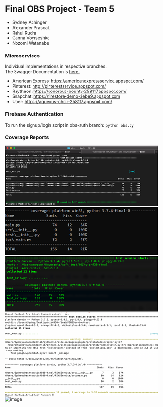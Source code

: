 # Final OBS Project - Team 5
* Sydney Achinger
* Alexander Prascak
* Rahul Rudra
* Ganna Voytseshko
* Nozomi Watanabe

### Microservices
Individual implementations in respective branches.  
The Swagger Documentation is [here.](https://app.swaggerhub.com/apis-docs/APrascak/cis-team-5/1.0.0)  
* American Express: https://americanexpressservice.appspot.com/  
* Pinterest: http://pinterestservice.appspot.com/  
* Raytheon:  https://sonorous-bounty-258117.appspot.com/
* Snapchat:  https://firestore-demo-3ebe9.appspot.com
* Uber: https://aqueous-choir-258117.appspot.com/  

### Firebase Authentication
To run the signup/login script in obs-auth branch: `python obs.py`

### Coverage Reports
![UBER coverage report](https://github.com/APrascak/cis4930-final/blob/uber/uber-coverage-report.png?raw=true)
![AMERICAN EXPRESS coverage report](https://github.com/APrascak/cis4930-final/blob/AmericanExpress/AXP-Coverage.PNG)
![RAYTHEON coverage report](https://github.com/APrascak/cis4930-final/blob/raytheon/coverage.png)
![PINTEREST coverage report](https://github.com/APrascak/cis4930-final/blob/master/Pinterest-Coverage.png)
![image](https://user-images.githubusercontent.com/42813401/69832779-1c287400-11fe-11ea-8f8e-278bafe2786a.png)
